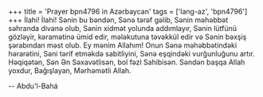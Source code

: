 +++
title = 'Prayer bpn4796 in Azərbaycan'
tags = ['lang-az', 'bpn4796']
+++
İlahi! İlahi! Sənin bu bəndən, Sənə tərəf gəlib, Sənin məhəbbət səhranda divanə olub, Sənin xidmət yolunda addımlayır, Sənin lütfünü gözləyir, kəramətinə ümid edir, mələkutuna təvəkkül edir və Sənin bəxşiş şərabından məst olub. Ey mənim Allahım! Onun Sənə məhəbbətindəki hərarətini, Səni tərif etməkdə sabitliyini, Sənə eşqindəki vurğunluğunu artır. Həqiqətən, Sən Ən Səxavətlisən, bol fəzl Sahibisən. Səndən başqa Allah yoxdur, Bağışlayan, Mərhəmətli Allah.

-- Abdu'l-Bahá

